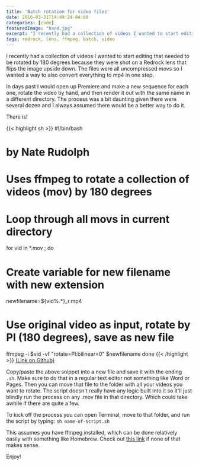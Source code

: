 ```yaml
---
title: 'Batch rotation for video files'
date: 2016-03-31T14:49:24-04:00
categories: [code]
featuredImage: "hand.jpg"
excerpt: "I recently had a collection of videos I wanted to start editing that needed to be rotated by 180 degrees because they were shot on a Redrock lens..."
tags: redrock, lens, ffmpeg, batch, video
---
```


I recently had a collection of videos I wanted to start editing that needed to be rotated by 180 degrees because they were shot on a Redrock lens that flips the image upside down. The files were all uncompressed movs so I wanted a way to also convert everything to mp4 in one step.

In days past I would open up Premiere and make a new sequence for each one, rotate the video by hand, and then render it out with the same name in a different directory. The process was a bit daunting given there were several dozen and I always assumed there would be a better way to do it.

There is!

{{< highlight sh >}}
#!/bin/bash
# by Nate Rudolph
# Uses ffmpeg to rotate a collection of videos (mov) by 180 degrees
# Loop through all movs in current directory
for vid in \*.mov ; do
# Create variable for new filename with new extension
newfilename=${vid%.\*}\_r.mp4
# Use original video as input, rotate by PI (180 degrees), save as new file
ffmpeg -i $vid -vf "rotate=PI:bilinear=0" $newfilename
done
{{< /highlight >}}
[(Link on Github)](https://gist.github.com/NateRudolph/b54f95c0f735df9af5194dd23990074e)

Copy/paste the above snippet into a new file and save it with the ending `.sh`. Make sure to do that in a regular text editor not something like Word or Pages. Then you can move that file to the folder with all your videos you want to rotate. The script doesn't really have any logic built into it so it'll just blindly run the process on any .mov file in that directory. Which could take awhile if there are quite a few.

To kick off the process you can open Terminal, move to that folder, and run the script by typing: `sh name-of-script.sh`
 
This assumes you have ffmpeg installed, which can be done relatively easily with something like Homebrew. Check out [this link](https://www.oodlestechnologies.com/blogs/Easiest-Way-To-Install-FFmpeg-On-Mac-OS-X) if none of that makes sense.

Enjoy!
